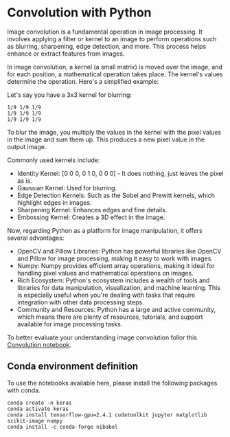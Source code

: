 # Convolution with Python

Image convolution is a fundamental operation in image processing. It involves applying a filter or kernel to an image to perform operations such as blurring, sharpening, edge detection, and more. This process helps enhance or extract features from images.

In image convolution, a kernel (a small matrix) is moved over the image, and for each position, a mathematical operation takes place. The kernel's values determine the operation. Here's a simplified example:

Let's say you have a 3x3 kernel for blurring:

```
1/9 1/9 1/9
1/9 1/9 1/9
1/9 1/9 1/9
```

To blur the image, you multiply the values in the kernel with the pixel values in the image and sum them up. This produces a new pixel value in the output image.

Commonly used kernels include:

* Identity Kernel: [0 0 0, 0 1 0, 0 0 0] - It does nothing, just leaves the pixel as is.
* Gaussian Kernel: Used for blurring.
* Edge Detection Kernels: Such as the Sobel and Prewitt kernels, which highlight edges in images.
* Sharpening Kernel: Enhances edges and fine details.
* Embossing Kernel: Creates a 3D effect in the image.

Now, regarding Python as a platform for image manipulation, it offers several advantages:

* OpenCV and Pillow Libraries: Python has powerful libraries like OpenCV and Pillow for image processing, making it easy to work with images.
* Numpy: Numpy provides efficient array operations, making it ideal for handling pixel values and mathematical operations on images.
* Rich Ecosystem: Python's ecosystem includes a wealth of tools and libraries for data manipulation, visualization, and machine learning. This is especially useful when you're dealing with tasks that require integration with other data processing steps.
* Community and Resources: Python has a large and active community, which means there are plenty of resources, tutorials, and support available for image processing tasks.

To better evaluate your understanding image convolution follor this [Convolution notebook](Notebooks/Lab0_Convolution.ipynb).

## Conda environment definition

To use the notebooks available here, please install the following packages with conda.

```
conda create -n keras
conda activate keras
conda install tensorflow-gpu=2.4.1 cudatoolkit jupyter matplotlib scikit-image numpy
conda install -c conda-forge nibabel
```
